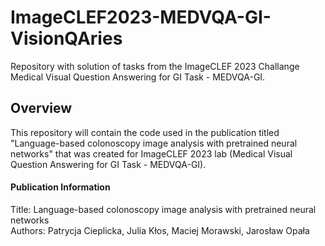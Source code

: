 # ImageCLEF2023-MEDVQA-GI-VisionQAries
Repository with solution of tasks from the ImageCLEF 2023 Challange Medical Visual Question Answering for GI Task - MEDVQA-GI.

## Overview
This repository will contain the code used in the publication titled "Language-based colonoscopy image analysis with pretrained neural networks" that was created for ImageCLEF 2023 lab (Medical Visual Question Answering for GI Task - MEDVQA-GI).

#### Publication Information
Title: Language-based colonoscopy image analysis with pretrained neural networks <br />
Authors: Patrycja Cieplicka, Julia Kłos, Maciej Morawski, Jarosław Opała
